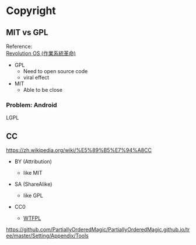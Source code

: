 # Copyright

## MIT vs GPL

Reference:  
[Revolution OS (作業系統革命)](https://www.youtube.com/watch?v=vWwvh3036Fw)

* GPL
  * Need to open source code
  * viral effect
* MIT
  * Able to be close


### Problem: Android
LGPL

## CC
https://zh.wikipedia.org/wiki/%E5%89%B5%E7%94%A8CC

* BY (Attribution)
  * like MIT

* SA (ShareAlike)
  * like GPL

* CC0
  * [WTFPL](https://zh.wikipedia.org/wiki/WTFPL)

https://github.com/PartiallyOrderedMagic/PartiallyOrderedMagic.github.io/tree/master/Setting/Appendix/Tools
